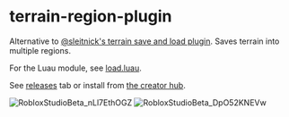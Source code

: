 # terrain-region-plugin

Alternative to [@sleitnick's terrain save and load plugin](https://create.roblox.com/store/asset/148042198/Terrain-Save-and-Load). Saves terrain into multiple regions.

For the Luau module, see [load.luau](https://github.com/grand-hawk/terrain-region-plugin/blob/main/src/shared/load.luau).

See [releases](https://github.com/grand-hawk/terrain-region-plugin/releases) tab or install from [the creator hub](https://create.roblox.com/store/asset/91863372715067).

![RobloxStudioBeta_nLl7EthOGZ](https://github.com/user-attachments/assets/2beee88e-b18a-45e0-a6d9-dbe1e8dd7305)
![RobloxStudioBeta_DpO52KNEVw](https://github.com/user-attachments/assets/b85771ae-4253-4ab5-943b-f6eb4529e222)
